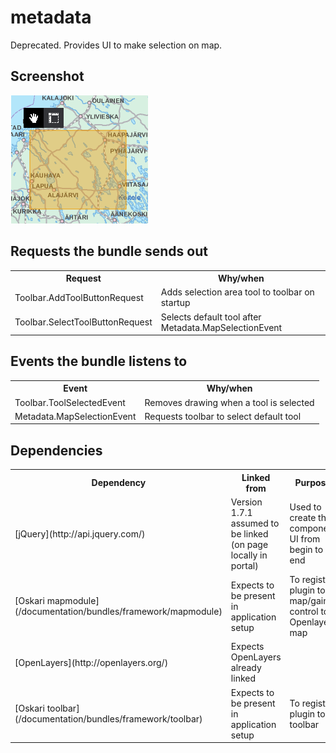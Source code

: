 # metadata

Deprecated. Provides UI to make selection on map.

## Screenshot

![screenshot](metadata.png)

## Requests the bundle sends out

<table class="table">
  <tr>
    <th>Request</th><th>Why/when</th>
  </tr>
  <tr>
    <td>Toolbar.AddToolButtonRequest</td><td>Adds selection area tool to toolbar on startup</td>
  </tr>
  <tr>
    <td>Toolbar.SelectToolButtonRequest</td><td>Selects default tool after Metadata.MapSelectionEvent</td>
  </tr>
</table>

## Events the bundle listens to

<table class="table">
  <tr>
    <th>Event</th><th>Why/when</th>
  </tr>
  <tr>
    <td> Toolbar.ToolSelectedEvent </td><td> Removes drawing when a tool is selected</td>
  </tr>
  <tr>
    <td> Metadata.MapSelectionEvent </td><td> Requests toolbar to select default tool</td>
  </tr>
</table>

## Dependencies

<table class="table">
  <tr>
    <th>Dependency</th><th>Linked from</th><th>Purpose</th>
  </tr>
  <tr>
    <td> [jQuery](http://api.jquery.com/) </td>
    <td> Version 1.7.1 assumed to be linked (on page locally in portal) </td>
    <td> Used to create the component UI from begin to end</td>
  </tr>
  <tr>
    <td> [Oskari mapmodule](/documentation/bundles/framework/mapmodule) </td>
    <td> Expects to be present in application setup </td>
    <td> To register plugin to map/gain control to Openlayers map</td>
  </tr>
  <tr>
    <td> [OpenLayers](http://openlayers.org/) </td>
    <td> Expects OpenLayers already linked </td>
    <td></td>
  </tr>
  <tr>
    <td> [Oskari toolbar](/documentation/bundles/framework/toolbar) </td>
    <td> Expects to be present in application setup </td>
    <td> To register plugin to toolbar</td>
  </tr>
</table>

